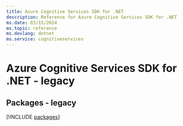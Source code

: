 ```yaml
---
title: Azure Cognitive Services SDK for .NET
description: Reference for Azure Cognitive Services SDK for .NET
ms.date: 03/15/2024
ms.topic: reference
ms.devlang: dotnet
ms.service: cognitiveservices
---
```

# Azure Cognitive Services SDK for .NET - legacy
## Packages - legacy
[!INCLUDE [packages](cognitive-services-index.md)]
